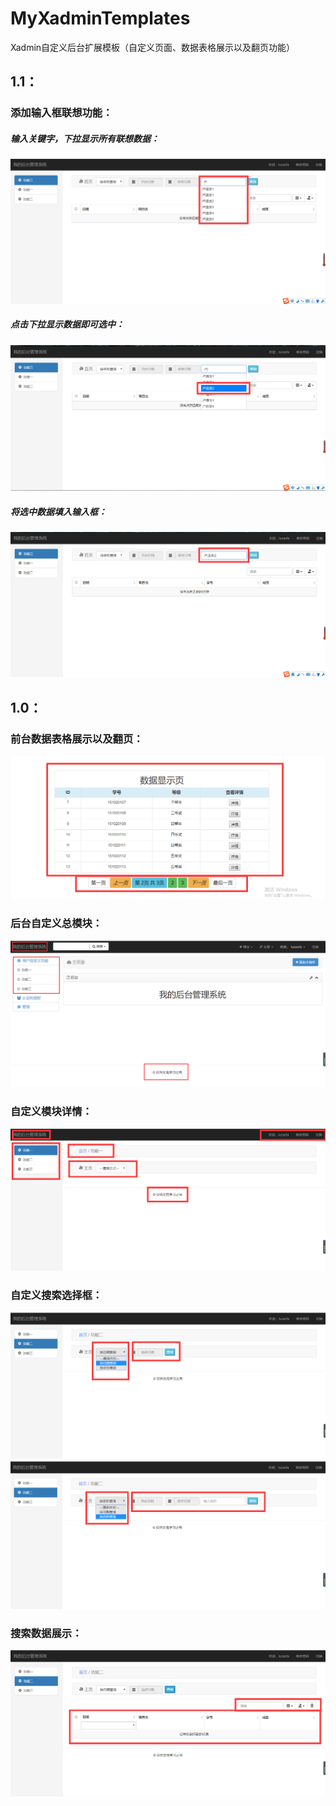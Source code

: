 ﻿# MyXadminTemplates
Xadmin自定义后台扩展模板（自定义页面、数据表格展示以及翻页功能）

##  1.1：
### 添加输入框联想功能：

##### 输入关键字，下拉显示所有联想数据：
![avatar](./statics/git/con1.png)

##### 点击下拉显示数据即可选中：
![avatar](./statics/git/con2.png)

##### 将选中数据填入输入框：
![avatar](./statics/git/con3.png)

##  1.0：
### 前台数据表格展示以及翻页：
![avatar](./statics/git/index.png)

### 后台自定义总模块：
![avatar](./statics/git/adminindex.png)

### 自定义模块详情：
![avatar](./statics/git/selfindex.png)

### 自定义搜索选择框：
![avatar](./statics/git/search1.png)
![avatar](./statics/git/search2.png)

### 搜索数据展示：
![avatar](./statics/git/searchvalue.png)

